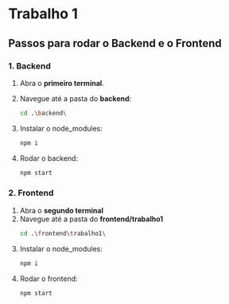 # Trabalho 1

## Passos para rodar o Backend e o Frontend

### 1. Backend
1. Abra o **primeiro terminal**.
2. Navegue até a pasta do **backend**:

   ```bash
   cd .\backend\
   ```
3. Instalar o node_modules:
   ```bash
   npm i
   ```
4. Rodar o backend:
   ```bash
   npm start
   ```

### 2. Frontend
1. Abra o **segundo terminal**
2. Navegue até a pasta do **frontend/trabalho1**
   ```bash
   cd .\frontend\trabalho1\
   ```
3. Instalar o node_modules:
   ```bash
   npm i
   ```
4. Rodar o frontend:
   ```
   npm start
   ```
